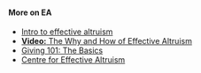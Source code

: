 #### More on EA

* [Intro to effective altruism](https://www.effectivealtruism.org/articles/introduction-to-effective-altruism/)
* [**Video:** The Why and How of Effective Altruism](https://www.youtube.com/watch?v=Diuv3XZQXyc)
* [Giving 101: The Basics](https://www.givewell.org/giving101)
* [Centre for Effective Altruism](https://www.centreforeffectivealtruism.org/)
